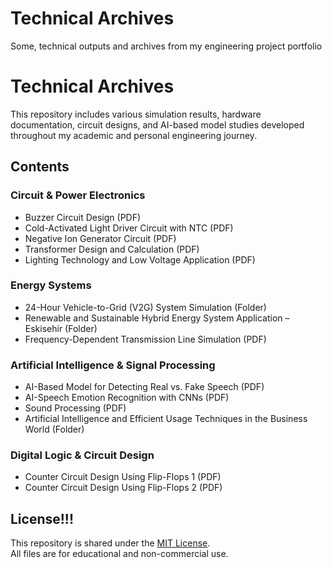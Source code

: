 # Technical Archives
 Some, technical outputs and archives from my engineering project portfolio


# Technical Archives
This repository includes various simulation results, hardware documentation, circuit designs, and AI-based model studies developed throughout my academic and personal engineering journey.

## Contents
### Circuit & Power Electronics
- Buzzer Circuit Design (PDF)
- Cold-Activated Light Driver Circuit with NTC (PDF)
- Negative Ion Generator Circuit (PDF)
- Transformer Design and Calculation (PDF)
- Lighting Technology and Low Voltage Application (PDF)

### Energy Systems
- 24-Hour Vehicle-to-Grid (V2G) System Simulation (Folder)
- Renewable and Sustainable Hybrid Energy System Application – Eskisehir (Folder)
- Frequency-Dependent Transmission Line Simulation (PDF)

### Artificial Intelligence & Signal Processing
- AI-Based Model for Detecting Real vs. Fake Speech (PDF)
- AI-Speech Emotion Recognition with CNNs (PDF)
- Sound Processing (PDF)
- Artificial Intelligence and Efficient Usage Techniques in the Business World (Folder)

### Digital Logic & Circuit Design
- Counter Circuit Design Using Flip-Flops 1 (PDF)
- Counter Circuit Design Using Flip-Flops 2 (PDF)

## License!!!
This repository is shared under the [MIT License](LICENSE).  
All files are for educational and non-commercial use.
